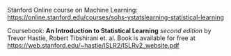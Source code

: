 Stanford Online course on Machine Learning: https://online.stanford.edu/courses/sohs-ystatslearning-statistical-learning

Coursebook: **An Introduction to Statistical Learning** *second edition* by Trevor Hastie, Robert Tibshirani et. al.
Book is available for free at https://web.stanford.edu/~hastie/ISLR2/ISLRv2_website.pdf
